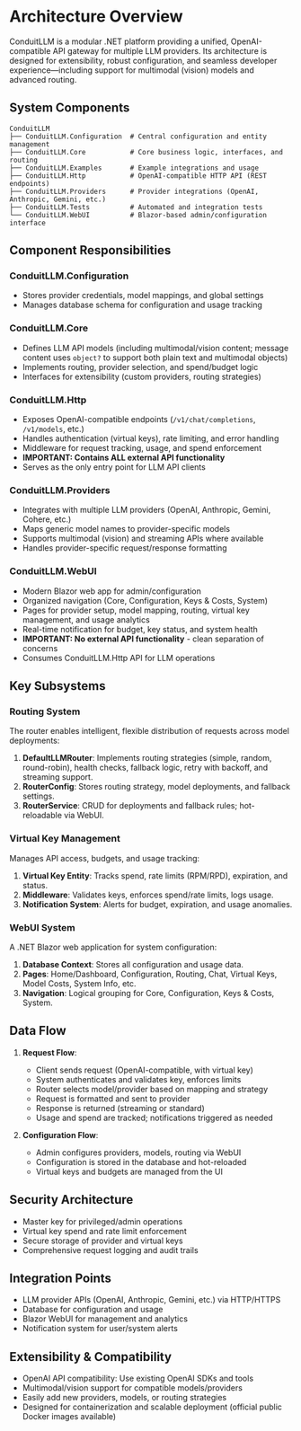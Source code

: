 # Architecture Overview

ConduitLLM is a modular .NET platform providing a unified, OpenAI-compatible API gateway for multiple LLM providers. Its architecture is designed for extensibility, robust configuration, and seamless developer experience—including support for multimodal (vision) models and advanced routing.

## System Components

```
ConduitLLM
├── ConduitLLM.Configuration  # Central configuration and entity management
├── ConduitLLM.Core           # Core business logic, interfaces, and routing
├── ConduitLLM.Examples       # Example integrations and usage
├── ConduitLLM.Http           # OpenAI-compatible HTTP API (REST endpoints)
├── ConduitLLM.Providers      # Provider integrations (OpenAI, Anthropic, Gemini, etc.)
├── ConduitLLM.Tests          # Automated and integration tests
└── ConduitLLM.WebUI          # Blazor-based admin/configuration interface
```

## Component Responsibilities

### ConduitLLM.Configuration
- Stores provider credentials, model mappings, and global settings
- Manages database schema for configuration and usage tracking

### ConduitLLM.Core
- Defines LLM API models (including multimodal/vision content; message content uses `object?` to support both plain text and multimodal objects)
- Implements routing, provider selection, and spend/budget logic
- Interfaces for extensibility (custom providers, routing strategies)

### ConduitLLM.Http
- Exposes OpenAI-compatible endpoints (`/v1/chat/completions`, `/v1/models`, etc.)
- Handles authentication (virtual keys), rate limiting, and error handling
- Middleware for request tracking, usage, and spend enforcement
- **IMPORTANT: Contains ALL external API functionality**
- Serves as the only entry point for LLM API clients

### ConduitLLM.Providers
- Integrates with multiple LLM providers (OpenAI, Anthropic, Gemini, Cohere, etc.)
- Maps generic model names to provider-specific models
- Supports multimodal (vision) and streaming APIs where available
- Handles provider-specific request/response formatting

### ConduitLLM.WebUI
- Modern Blazor web app for admin/configuration
- Organized navigation (Core, Configuration, Keys & Costs, System)
- Pages for provider setup, model mapping, routing, virtual key management, and usage analytics
- Real-time notification for budget, key status, and system health
- **IMPORTANT: No external API functionality** - clean separation of concerns
- Consumes ConduitLLM.Http API for LLM operations

## Key Subsystems

### Routing System

The router enables intelligent, flexible distribution of requests across model deployments:

1. **DefaultLLMRouter**: Implements routing strategies (simple, random, round-robin), health checks, fallback logic, retry with backoff, and streaming support.
2. **RouterConfig**: Stores routing strategy, model deployments, and fallback settings.
3. **RouterService**: CRUD for deployments and fallback rules; hot-reloadable via WebUI.

### Virtual Key Management

Manages API access, budgets, and usage tracking:

1. **Virtual Key Entity**: Tracks spend, rate limits (RPM/RPD), expiration, and status.
2. **Middleware**: Validates keys, enforces spend/rate limits, logs usage.
3. **Notification System**: Alerts for budget, expiration, and usage anomalies.

### WebUI System

A .NET Blazor web application for system configuration:

1. **Database Context**: Stores all configuration and usage data.
2. **Pages**: Home/Dashboard, Configuration, Routing, Chat, Virtual Keys, Model Costs, System Info, etc.
3. **Navigation**: Logical grouping for Core, Configuration, Keys & Costs, System.

## Data Flow

1. **Request Flow**:
   - Client sends request (OpenAI-compatible, with virtual key)
   - System authenticates and validates key, enforces limits
   - Router selects model/provider based on mapping and strategy
   - Request is formatted and sent to provider
   - Response is returned (streaming or standard)
   - Usage and spend are tracked; notifications triggered as needed

2. **Configuration Flow**:
   - Admin configures providers, models, routing via WebUI
   - Configuration is stored in the database and hot-reloaded
   - Virtual keys and budgets are managed from the UI

## Security Architecture
- Master key for privileged/admin operations
- Virtual key spend and rate limit enforcement
- Secure storage of provider and virtual keys
- Comprehensive request logging and audit trails

## Integration Points
- LLM provider APIs (OpenAI, Anthropic, Gemini, etc.) via HTTP/HTTPS
- Database for configuration and usage
- Blazor WebUI for management and analytics
- Notification system for user/system alerts

## Extensibility & Compatibility
- OpenAI API compatibility: Use existing OpenAI SDKs and tools
- Multimodal/vision support for compatible models/providers
- Easily add new providers, models, or routing strategies
- Designed for containerization and scalable deployment (official public Docker images available)
